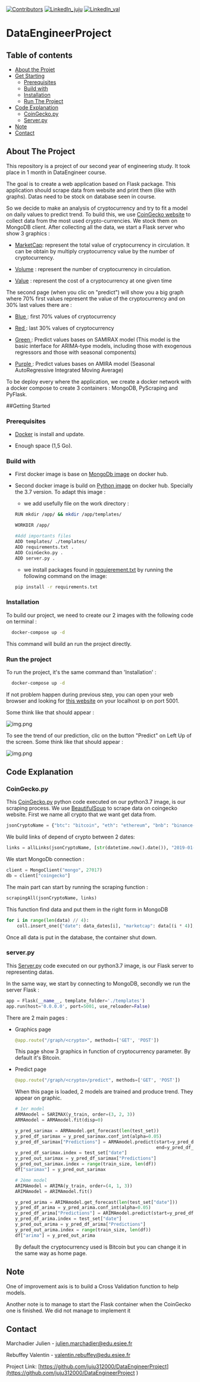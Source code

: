 [![Contributors][contributors-shield]](https://github.com/juju312000/DataEngineerProject/graphs/contributors)
[![LinkedIn_juju][linkedin-shield]](https://linkedin.com/in/jmarchadier)
[![LinkedIn_val][linkedin-shield]](https://linkedin.com/in/valentin-rebuffey-2b34aa22a)

# DataEngineerProject

## Table of contents
* [About the Projet](#About-the-Project)
* [Get Starting](#Get-Strating)
  * [Prerequisites](#Prerequisites)
  * [Build with](#Build-with)
  * [Installation](#Installation)
  * [Run The Project](#Run-the-project)
* [Code Explanation](#Code-Explanation)
  * [CoinGecko.py](#Coingecko.py)
  * [Server.py](#Server.py)
* [Note](#Note)
* [Contact](#contact) 

## About The Project

This repository is a project of our second year of engineering study.
It took place in 1 month in DataEngineer course.

The goal is to create a web application based on Flask package.
This application should scrape data from website and print them (like with graphs).
Datas need to be stock on database seen in course.

So we decide to make an analysis of cryptocurrency and try to fit a model on daily values to predict trend.
To build this, we use [CoinGecko website](https://www.coingecko.com) to collect data from the most used crypto-currencies.
We stock them on MongoDB client.
After collecting all the data, we start a Flask server who show 3 graphics :

* <u>MarketCap</u>: represent the total value of cryptocurrency in circulation. It can be obtain by multiply cryptocurrency value by the number of cryptocurrency.


* <u>Volume</u> : represent the number of cryptocurrency in circulation.


* <u>Value</u> : represent the cost of a cryptocurrency at one given time

The second page (when you clic on "predict") will show you a big graph where 70% first values represent the value of the cryptocurrency and on 30% last values there are :

* <u> Blue </u> : first 70% values of cryptocurrency 


* <u> Red </u>  : last 30% values of cryptocurrency


* <u> Green </u> : Predict values bases on SAMIRAX model (This model is the basic interface for ARIMA-type models, including those with exogenous regressors and those with seasonal components)


* <u> Purple </u> : Predict values bases on AMIRA model (Seasonal AutoRegressive Integrated Moving Average)

To be deploy every where the application, we create a docker network with a docker compose to create 3 containers : MongoDB, PyScraping
and PyFlask.

##Getting Started
### Prerequisites

* <u>Docker</u> is install and update.


* Enough space (1,5 Go).

### Build with

* First docker image is base on [MongoDb image](https://hub.docker.com/_/mongo) on docker hub.


* Second docker image is build on [Python image](https://hub.docker.com/_/python) on docker hub. Specially the 3.7 version. To adapt this image :
  * we add usefully file on the work directory :
  ```bash
  RUN mkdir /app/ && mkdir /app/templates/

  WORKDIR /app/

  #Add importants files
  ADD templates/ ./templates/
  ADD requirements.txt .
  ADD CoinGecko.py .
  ADD server.py .
  ```
  * we install packages found in [requierement.txt](requirements.txt) by running the following command on the image: 
  ```bash
  pip install -r requirements.txt
    ```
  

### Installation 

To build our project, we need to create our 2 images with the following code on terminal :

```sh
  docker-compose up -d
  ```
This command will build an run the project directly.

### Run the project

To run the project, it's the same command than 'Installation' : 
```sh
  docker-compose up -d
  ```

If not problem happen during previous step, you can open your web browser and looking for [this website](http://localhost:5001/) on your localhost ip on port 5001.

Some think like that should appear : 

![img.png](data/home.png)

To see the trend of our prediction, clic on the button "Predict" on Left Up of the screen.
Some think like that should appear :

![img.png](data/prediction.png)

## Code Explanation 
### CoinGecko.py

This [CoinGecko.py](CoinGecko.py) python code executed on our python3.7 image, is our scraping process. 
We use [BeautifulSoup](https://www.crummy.com/software/BeautifulSoup/) to scrape data on coingecko website.
First we name all crypto that we want get data from.

```python
jsonCryptoName = {"btc": "bitcoin", "eth": "ethereum", "bnb": "binance-coin", "ada": "cardano", "sol": "solana"}
```
We build links of depend of crypto between 2 dates: 
```python
links = allLinks(jsonCryptoName, [str(datetime.now().date()), "2019-01-28"])
```
We start MongoDb connection :
```python
client = MongoClient("mongo", 27017)
db = client["coingecko"]
 ```

The main part can start by running the scraping function :
```python
scrapingAll(jsonCryptoName, links)
```
This function find data and put them in the right form in MongoDB
```python
for i in range(len(data) // 4):
    coll.insert_one({"date": data_dates[i], "marketcap": data[(i * 4)], "volume": data[(i * 4) + 1],"open": data[(i * 4) + 2],"close": data[(i * 4) + 3]})
```

Once all data is put in the database, the container shut down.

### server.py

This [Server.py](server.py) code executed on our python3.7 image, is our Flask server to representing datas.

In the same way, we start by connecting to MongoDB, secondly we run the server Flask :
```python
app = Flask(__name__, template_folder='./templates')
app.run(host='0.0.0.0', port=5001, use_reloader=False)
```

There are 2 main pages :

* Graphics page 
    ```python
    @app.route("/graph/<crypto>", methods=['GET', 'POST'])
    ```
  This page show 3 graphics in function of cryptocurrency parameter. By default it's Bitcoin.

* Predict page 
    ```python
    @app.route("/graph/<crypto>/predict", methods=['GET', 'POST'])
    ```
  When this page is loaded, 2 models are trained and produce trend. They appear on graphic.
    ```python
    # 1er model
    ARMAmodel = SARIMAX(y_train, order=(3, 2, 3))
    ARMAmodel = ARMAmodel.fit(disp=0)

    y_pred_sarimax = ARMAmodel.get_forecast(len(test_set))
    y_pred_df_sarimax = y_pred_sarimax.conf_int(alpha=0.05)
    y_pred_df_sarimax["Predictions"] = ARMAmodel.predict(start=y_pred_df_sarimax.index[0],
                                                         end=y_pred_df_sarimax.index[-1])
    y_pred_df_sarimax.index = test_set["date"]
    y_pred_out_sarimax = y_pred_df_sarimax["Predictions"]
    y_pred_out_sarimax.index = range(train_size, len(df))
    df["sarimax"] = y_pred_out_sarimax

    # 2ème model
    ARIMAmodel = ARIMA(y_train, order=(4, 1, 3))
    ARIMAmodel = ARIMAmodel.fit()

    y_pred_arima = ARIMAmodel.get_forecast(len(test_set["date"]))
    y_pred_df_arima = y_pred_arima.conf_int(alpha=0.05)
    y_pred_df_arima["Predictions"] = ARIMAmodel.predict(start=y_pred_df_arima.index[0], end=y_pred_df_arima.index[-1])
    y_pred_df_arima.index = test_set["date"]
    y_pred_out_arima = y_pred_df_arima["Predictions"]
    y_pred_out_arima.index = range(train_size, len(df))
    df["arima"] = y_pred_out_arima
    ```
    By default the cryptocurrency used is Bitcoin but you can change it in the same way as home page.

## Note

One of improvement axis is to build a Cross Validation function to help models.

Another note is to manage to start the Flask container when the CoinGecko one is finished. We did not manage to implement it


## Contact

Marchadier Julien - julien.marchadier@edu.esiee.fr

Rebuffey Valentin - valentin.rebuffey@edu.esiee.fr

Project Link: [https://github.com/juju312000/DataEngineerProject](https://github.com/juju312000/DataEngineerProject )

<!-- MARKDOWN LINKS & IMAGES -->
[contributors-shield]: https://img.shields.io/github/contributors/juju312000/DataEngineerProject.svg?style=for-the-badge
[linkedin-shield]: https://img.shields.io/badge/-LinkedIn-black.svg?style=for-the-badge&logo=linkedin&colorB=555

